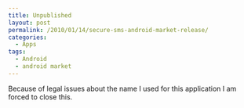 ```yaml
---
title: Unpublished
layout: post
permalink: /2010/01/14/secure-sms-android-market-release/
categories:
  - Apps
tags:
  - Android
  - android market
---
```

Because of legal issues about the name I used for this application I am forced to close this.